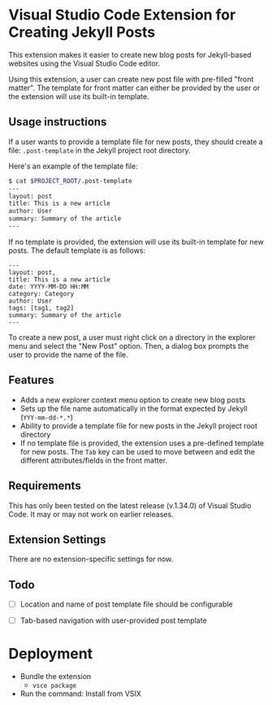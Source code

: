 # Visual Studio Code Extension for Creating Jekyll Posts

This extension makes it easier to create new blog posts for Jekyll-based
websites using the Visual Studio Code editor.

Using this extension, a user can create new post file with pre-filled
"front matter". The template for front matter can either be provided by the
user or the extension will use its built-in template.

## Usage instructions

If a user wants to provide a template file for new posts, they should create
a file: `.post-template` in the Jekyll project root directory.

Here's an example of the template file:

```bash
$ cat $PROJECT_ROOT/.post-template
---
layout: post
title: This is a new article
author: User
summary: Summary of the article
---
```

If no template is provided, the extension will use its built-in template for
new posts. The default template is as follows:

```
---
layout: post,
title: This is a new article
date: YYYY-MM-DD HH:MM
category: Category
author: User
tags: [tag1, tag2]
summary: Summary of the article
---
```

To create a new post, a user must right click on a directory in the explorer
menu and select the "New Post" option. Then, a dialog box prompts the user
to provide the name of the file.

## Features

- Adds a new explorer context menu option to create new blog posts
- Sets up the file name automatically in the format expected by Jekyll
  (`YYY-mm-dd-*.*`)
- Ability to provide a template file for new posts in the Jekyll project root
  directory
- If no template file is provided, the extension uses a pre-defined template
  for new posts. The `Tab` key can be used to move between and edit
  the different attributes/fields in the front matter.

## Requirements

This has only been tested on the latest release (v.1.34.0) of Visual Studio
Code. It may or may not work on earlier releases.

## Extension Settings

There are no extension-specific settings for now.

## Todo

* [ ] Location and name of post template file should be configurable
* [ ] Tab-based navigation with user-provided post template


# Deployment

 * Bundle the extension
   * `vsce package`
 * Run the command: Install from VSIX
